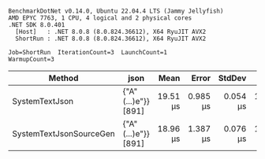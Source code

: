```

BenchmarkDotNet v0.14.0, Ubuntu 22.04.4 LTS (Jammy Jellyfish)
AMD EPYC 7763, 1 CPU, 4 logical and 2 physical cores
.NET SDK 8.0.401
  [Host]   : .NET 8.0.8 (8.0.824.36612), X64 RyuJIT AVX2
  ShortRun : .NET 8.0.8 (8.0.824.36612), X64 RyuJIT AVX2

Job=ShortRun  IterationCount=3  LaunchCount=1  
WarmupCount=3  

```
| Method                  | json                | Mean     | Error    | StdDev   | Min      | Max      | Gen0   | Allocated |
|------------------------ |-------------------- |---------:|---------:|---------:|---------:|---------:|-------:|----------:|
| SystemTextJson          | {&quot;A&quot;(...)e&quot;}} [891] | 19.51 μs | 0.985 μs | 0.054 μs | 19.46 μs | 19.56 μs | 0.0305 |   3.19 KB |
| SystemTextJsonSourceGen | {&quot;A&quot;(...)e&quot;}} [891] | 18.96 μs | 1.387 μs | 0.076 μs | 18.91 μs | 19.05 μs | 0.0305 |   3.19 KB |
